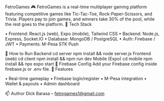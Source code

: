 FetroGames
🎮 FetroGames is a real-time multiplayer gaming platform featuring competitive games like Tic-Tac-Toe, Rock-Paper-Scissors, and Trivia. Players pay to join games, and winners take 30% of the pool, while the rest goes to the platform.
🔧 Tech Stack

• Frontend: React.js (web), Expo (mobile), Tailwind CSS
• Backend: Node.js, Express, Socket.IO
• Database: MongoDB / PostgreSQL
• Auth: Firebase / JWT
• Payments: M-Pesa STK Push

🚀 How to Run
Backend
cd server
npm install && node server.js
Frontend (web)
cd client
npm install && npm run dev
Mobile (Expo)
cd mobile
npm install && npx expo start
🔐 Firebase Config
Add your Firebase config inside firebase.js or .env file.
📱 Features

• Real-time gameplay
• Firebase login/register
• M-Pesa integration
• Wallet & payouts
• Admin dashboard

📫 Author
Dick Barasa – fetrogames1@gmail.com
